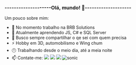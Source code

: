 ### --------------------Olá, mundo! 👋--------------------

Um pouco sobre mim:

- 🔭 No momento trabalho na BRB Solutions
- 🌱 Atualmente aprendendo JS, C# e SQL Server
- 👯 Busco sempre compartilhar o qe sei com quem precisa
- ⚡ Hobby em 3D, automobilismo e Wing chum
- 🕛 Trabalhando desde o meio dia, até a meia noite
- 📫 Contate-me:
<a href="https://api.whatsapp.com/send/?phone=5511986636210&text&app_absent=0"> <img src="https://img.shields.io/badge/WhatsApp-25D366?style=for-the-badge&logo=whatsapp&logoColor=white"></a>
<a href="https://br.linkedin.com/in/juttahir-da-silva-bb06409b"><img src="https://img.shields.io/badge/LinkedIn-0077B5?style=for-the-badge&logo=linkedin&logoColor=white"></a>
<a href="https://web.facebook.com/juttahir.moraesdasilva?_rdc=1&_rdr"><img src="https://img.shields.io/badge/Facebook-1877F2?style=for-the-badge&logo=facebook&logoColor=white"></a>
![sonic](https://user-images.githubusercontent.com/56979245/151624853-699e75f1-8f8b-4c1d-b4fc-58d36cebee31.gif)
